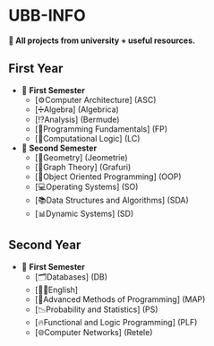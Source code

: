 # UBB-INFO
**🏡 All projects from university + useful resources.**
## First Year
* 📂 **First Semester**
  * [⚙️Computer Architecture] (ASC)
  * [➗Algebra] (Algebrica)
  * [⁉️Analysis] (Bermude)
  * [🔰Programming Fundamentals] (FP)
  * [🗿Computational Logic] (LC)
* 📂 **Second Semester**
  * [📐Geometry] (Jeometrie)
  * [🍇Graph Theory] (Grafuri)
  * [🌅Object Oriented Programming] (OOP)
  * [💻Operating Systems] (SO)
  * [📚Data Structures and Algorithms] (SDA)
  * [📊Dynamic Systems] (SD)
## Second Year
* 📂 **First Semester**
   * [🗂️Databases] (DB)
   * [💂‍♂️English]
   * [🎨Advanced Methods of Programming] (MAP)
   * [📉Probability and Statistics] (PS)
   * [🔥Functional and Logic Programming] (PLF)
   * [🌐Computer Networks] (Retele)
